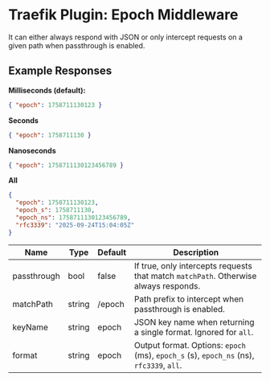 # Traefik Plugin: Epoch Middleware

It can either always respond with JSON or only intercept requests on a given path when passthrough is enabled.

## Example Responses

**Milliseconds (default):**
```json
{ "epoch": 1758711130123 }
```
**Seconds**
```json
{ "epoch": 1758711130 }
```
**Nanoseconds**
```json
{ "epoch": 1758711130123456789 }
```
**All**
```json
{
  "epoch": 1758711130123,
  "epoch_s": 1758711130,
  "epoch_ns": 1758711130123456789,
  "rfc3339": "2025-09-24T15:04:05Z"
}
```
| Name         | Type   | Default  | Description                                                                 |
|--------------|--------|----------|-----------------------------------------------------------------------------|
| passthrough  | bool   | false    | If true, only intercepts requests that match `matchPath`. Otherwise always responds. |
| matchPath    | string | /epoch   | Path prefix to intercept when passthrough is enabled.                       |
| keyName      | string | epoch    | JSON key name when returning a single format. Ignored for `all`.            |
| format       | string | epoch    | Output format. Options: `epoch` (ms), `epoch_s` (s), `epoch_ns` (ns), `rfc3339`, `all`. |
